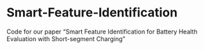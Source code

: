 # Smart-Feature-Identification
Code for our paper “Smart Feature Identification for Battery Health Evaluation with Short-segment Charging”

